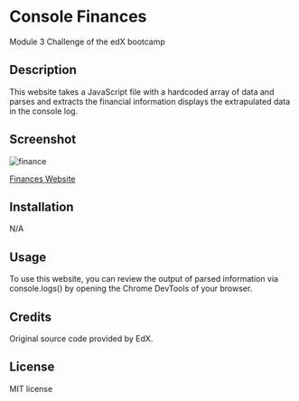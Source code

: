 # Console Finances

Module 3 Challenge of the edX bootcamp

## Description
This website takes a JavaScript file with a hardcoded array of data and parses and extracts the financial information displays the extrapulated data in the console log.

## Screenshot

![finance](https://github.com/ph8tfunk/Console-Finances/assets/137108048/5fa199f6-5dc1-452d-b500-8a82236060d5)

<a href="https://ph8tfunk.github.io/Console-Finances/"> Finances Website</a>

## Installation
N/A

## Usage
To use this website, you can review the output of parsed information via console.logs() by opening the Chrome DevTools of your browser. 

## Credits
Original source code provided by EdX.

## License
MIT license

